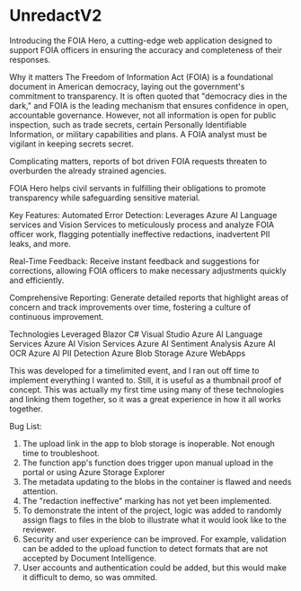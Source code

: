 # UnredactV2

Introducing the FOIA Hero, a cutting-edge web application designed to support FOIA officers in ensuring the accuracy and completeness of their responses.

Why it matters
The Freedom of Information Act (FOIA) is a foundational document in American democracy, laying out the government's commitment to transparency. It is often quoted that "democracy dies in the dark," and FOIA is the leading mechanism that ensures confidence in open, accountable governance.
However, not all information is open for public inspection, such as trade secrets, certain Personally Identifiable Information, or military capabilities and plans. A FOIA analyst must be vigilant in keeping secrets secret.

Complicating matters, reports of bot driven FOIA requests threaten to overburden the already strained agencies.

FOIA Hero helps civil servants in fulfilling their obligations to promote transparency while safeguarding sensitive material.  

Key Features:
Automated Error Detection: Leverages Azure AI Language services and Vision Services to meticulously process and analyze FOIA officer work, flagging potentially ineffective redactions, inadvertent PII leaks, and more.

Real-Time Feedback: Receive instant feedback and suggestions for corrections, allowing FOIA officers to make necessary adjustments quickly and efficiently.

Comprehensive Reporting: Generate detailed reports that highlight areas of concern and track improvements over time, fostering a culture of continuous improvement.

Technologies Leveraged
Blazor
C#
Visual Studio
Azure AI Language Services
Azure AI Vision Services
Azure AI Sentiment Analysis
Azure AI OCR
Azure AI PII Detection
Azure Blob Storage
Azure WebApps

This was developed for a timelimited event, and I ran out off time to implement everything I wanted to.  Still, it is useful as a thumbnail proof of concept.  This was actually my first time using many of these technologies and linking them together, so it was a great experience in how it all works together. 

Bug List:
  1) The upload link in the app to blob storage is inoperable. Not enough time to troubleshoot.
  2) The function app's function does trigger upon manual upload in the portal or using Azure Storage Explorer
  3) The metadata updating to the blobs in the container is flawed and needs attention.
  4) The "redaction ineffective" marking has not yet been implemented.
  5) To demonstrate the intent of the project, logic was added to randomly assign flags to files in the blob to illustrate what it would look like to the reviewer.
  6) Security and user experience can be improved. For example, validation can be added to the upload function to detect formats that are not accepted by Document Intelligence.
  7) User accounts and authentication could be added, but this would make it difficult to demo, so was ommited.
     
